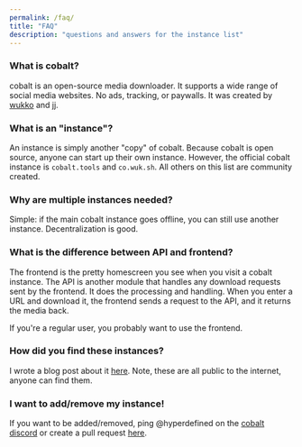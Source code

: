 ```yaml
---
permalink: /faq/
title: "FAQ"
description: "questions and answers for the instance list"
---
```

### What is cobalt?
cobalt is an open-source media downloader. It supports a wide range of social media websites. No ads, tracking, or paywalls. It was created by [wukko](https://wukko.me/) and [jj](https://github.com/dumbmoron).
### What is an "instance"?
An instance is simply another "copy" of cobalt. Because cobalt is open source, anyone can start up their own instance. However, the official cobalt instance is `cobalt.tools` and `co.wuk.sh`. All others on this list are community created.
### Why are multiple instances needed?
Simple: if the main cobalt instance goes offline, you can still use another instance. Decentralization is good.
### What is the difference between API and frontend?
The frontend is the pretty homescreen you see when you visit a cobalt instance. The API is another module that handles any download requests sent by the frontend. It does the processing and handling. When you enter a URL and download it, the frontend sends a request to the API, and it returns the media back.

If you're a regular user, you probably want to use the frontend.
### How did you find these instances?
I wrote a blog post about it [here](https://hyper.lol/post/4). Note, these are all public to the internet, anyone can find them.

### I want to add/remove my instance!
If you want to be added/removed, ping @hyperdefined on the [cobalt discord](https://discord.gg/pQPt8HBUPu) or create a pull request [here](https://github.com/hyperdefined/CobaltTester).